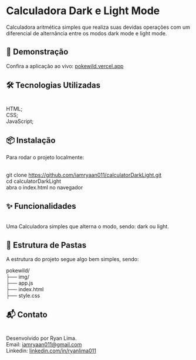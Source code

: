 # Calculadora Dark e Light Mode
Calculadora aritmética simples que realiza suas devidas operações com um diferencial de alternância entre os modos dark mode e light mode.

## 🚀 Demonstração
Confira a aplicação ao vivo: <a href="https://pokewild.vercel.app/">pokewild.vercel.app</a>

## 🛠️ Tecnologias Utilizadas
<br/>HTML;
<br/>CSS;
<br/>JavaScript;

## 📦 Instalação
Para rodar o projeto localmente:

<br/>git clone https://github.com/iamryaan011/calculatorDarkLight.git
<br/>cd calculatorDarkLight
<br/>abra o index.html no navegador

## ✨ Funcionalidades
<br/>Uma Calculadora simples que alterna o modo, sendo: dark ou light.


## 📁 Estrutura de Pastas
A estrutura do projeto segue algo bem simples, sendo:

pokewild/
<br/>├── img/
<br/>├── app.js
<br/>├── index.html
<br/>├── style.css

## 📬 Contato
<br/>Desenvolvido por Ryan Lima.
<br/>Email: iamryaan011@gmail.com 
<br/>Linkedin: <a href="linkedin.com/in/ryanlima011">linkedin.com/in/ryanlima011 </a>

